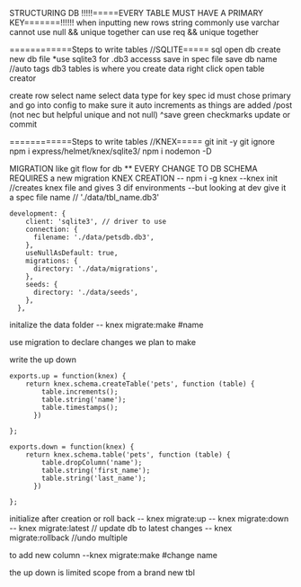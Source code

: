 STRUCTURING DB
!!!!!=====EVERY TABLE MUST HAVE A PRIMARY KEY=======!!!!!!
when inputting new rows string commonly use varchar
cannot  use null && unique together
can use req && unique together


============Steps to write tables //SQLITE=====
sql open db
create new db file
*use sqlite3 for .db3 accesss
save in spec file
save db name //auto tags db3
tables is where you create data 
right click open table creator

create row
select name
select data type
for key spec id must chose primary
and go into config to make sure it auto increments as things are added /post
(not nec but helpful unique and not null)
^save green checkmarks update or commit


============Steps to write tables //KNEX=====
git init -y
git ignore
npm i express/helmet/knex/sqlite3/
npm i nodemon -D

MIGRATION
like git flow for db
** EVERY CHANGE TO DB SCHEMA REQUIRES a new migration
KNEX CREATION
-- npm i -g knex
--knex init //creates knex file
and gives 3 dif environments --but looking at dev
give it a spec file name // './data/tbl_name.db3'
```
development: {
    client: 'sqlite3', // driver to use
    connection: {
      filename: './data/petsdb.db3',
    },
    useNullAsDefault: true,
    migrations: {
      directory: './data/migrations',
    },
    seeds: {
      directory: './data/seeds',
    },
  },
  ```
initalize the data folder
-- knex migrate:make #name

use migration to declare changes  we plan to make

write the up down 
```
exports.up = function(knex) {
    return knex.schema.createTable('pets', function (table) {
        table.increments();
        table.string('name');
        table.timestamps();
      })
  
};

exports.down = function(knex) {
    return knex.schema.table('pets', function (table) {
        table.dropColumn('name');
        table.string('first_name');
        table.string('last_name');
      })
  
};
```

initialize after creation or roll back
-- knex migrate:up
-- knex migrate:down
-- knex migrate:latest // update db to latest changes
-- knex migrate:rollback //undo multiple


to add new column 
--knex migrate:make #change name

the up down is limited scope from a brand new tbl

